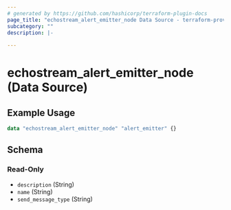 ```yaml
---
# generated by https://github.com/hashicorp/terraform-plugin-docs
page_title: "echostream_alert_emitter_node Data Source - terraform-provider-echostream"
subcategory: ""
description: |-
  
---
```


# echostream_alert_emitter_node (Data Source)



## Example Usage

```terraform
data "echostream_alert_emitter_node" "alert_emitter" {}
```

<!-- schema generated by tfplugindocs -->
## Schema

### Read-Only

- `description` (String)
- `name` (String)
- `send_message_type` (String)


